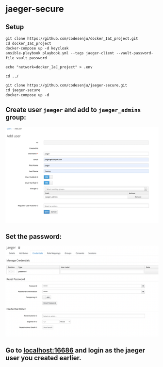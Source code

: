 # jaeger-secure
## Setup
```shell
git clone https://github.com/codesenju/docker_IaC_project.git
cd docker_IaC_project
docker-compose up -d keycloak
ansible-playbook playbook.yml --tags jaeger-client --vault-password-file vault_password
```
```shell
echo "network=docker_IaC_project" > .env
```
```shell
cd ../
```


```shell
git clone https://github.com/codesenju/jaeger-secure.git
cd jaeger-secure
docker-compose up -d
```

## Create user `jaeger` and add to `jaeger_admins` group:
![user](media/user.png)

## Set the password:
![password](media/password.png)
## Go to [localhost:16686](localhost:16686/) and login as the jaeger user you created earlier.
